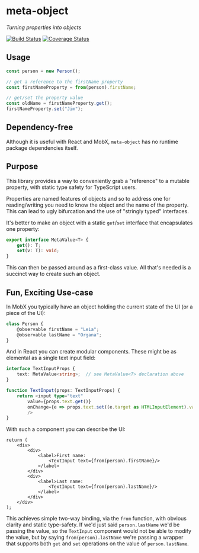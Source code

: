 # meta-object
_Turning properties into objects_

[![Build Status](https://travis-ci.org/danielearwicker/meta-object.svg?branch=master)](https://travis-ci.org/danielearwicker/meta-object)
[![Coverage Status](https://coveralls.io/repos/danielearwicker/meta-object/badge.svg?branch=master&service=github)](https://coveralls.io/github/danielearwicker/meta-object?branch=master)

## Usage

```ts
const person = new Person();

// get a reference to the firstName property
const firstNameProperty = from(person).firstName;

// get/set the property value
const oldName = firstNameProperty.get();
firstNameProperty.set("Jim");
```

## Dependency-free

Although it is useful with React and MobX, `meta-object` has no runtime package dependencies itself.

## Purpose

This library provides a way to conveniently grab a "reference" to a mutable property, with static type safety for TypeScript users.

Properties are named features of objects and so to address one for reading/writing you need to know the object and the name of the property. This can lead to ugly bifurcation and the use of "stringly typed" interfaces.

It's better to make an object with a static `get`/`set` interface that encapsulates one property:

```ts
export interface MetaValue<T> { 
    get(): T;
    set(v: T): void;
}
```

This can then be passed around as a first-class value. All that's needed is a succinct way to create such an object.

## Fun, Exciting Use-case

In MobX you typically have an object holding the current state of the UI (or a piece of the UI):

```ts
class Person {
    @observable firstName = "Leia";
    @observable lastName = "Organa";
}
```

And in React you can create modular components. These might be as elemental as a single text input field:

```ts
interface TextInputProps {
    text: MetaValue<string>;  // see MetaValue<T> declaration above
}

function TextInput(props: TextInputProps) {
    return <input type="text"
        value={props.text.get()}
        onChange={e => props.text.set((e.target as HTMLInputElement).value)}
        />
}
```

With such a component you can describe the UI:

```tsx
return (
    <div>
        <div>
            <label>First name: 
                <TextInput text={from(person).firstName}/> 
            </label>
        </div>
        <div>
            <label>Last name: 
                <TextInput text={from(person).lastName}/> 
            </label>
        </div>
    </div>
);
```

This achieves simple two-way binding, via the `from` function, with obvious clarity and static type-safety. If we'd just said `person.lastName` we'd be passing the value, so the `TextInput` component would not be able to modify the value, but by saying `from(person).lastName` we're passing a wrapper that supports both `get` and `set` operations on the value of `person.lastName`.
